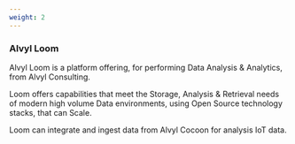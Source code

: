 ```yaml
---
weight: 2
---
```


### Alvyl Loom

Alvyl Loom is a platform offering, for performing Data Analysis & Analytics, from Alvyl Consulting.

Loom offers capabilities that meet the Storage, Analysis & Retrieval needs of modern high volume Data environments, using Open Source technology stacks, that can Scale.

Loom can integrate and ingest data from Alvyl Cocoon for analysis IoT data.